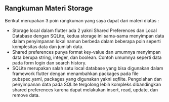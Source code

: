 ## Rangkuman Materi Storage
Berikut merupakan 3 poin rangkuman yang saya dapat dari materi diatas :
- Storage local dalam flutter ada 2 yakni Shared Preferences dan Local Database dengan SQLite, kedua storage ini sama-sama menyimpan data dalam penyimpanan lokal namun berbeda dalam beberapa poin seperti komplesitas data dan jumlah data.
- Shared preferences punya format key-value dan umumnya menyimpan data berupa string, integer, dan boolean. Contoh umumnya seperti data pada form login dan search history.
- SQLite merupakan salah satu local database yang bisa digunakan dalam framework flutter dengan menambahkan packages pada file pubspec.yaml, packages yang digunakan yakni sqflite. Pengolahan dan penyimpanan data pada SQLite tergolong lebih kompleks dibandingkan shared preferences karena dapat melakukan insert, read, update, dan remove data.